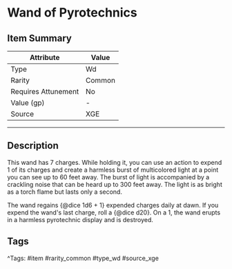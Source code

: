# Wand of Pyrotechnics

## Item Summary

| Attribute            | Value                        |
|----------------------|------------------------------|
| Type                 | Wd |
| Rarity               | Common             |
| Requires Attunement  | No                |
| Value (gp)           | -    |
| Source               | XGE |

---

## Description

This wand has 7 charges. While holding it, you can use an action to expend 1 of its charges and create a harmless burst of multicolored light at a point you can see up to 60 feet away. The burst of light is accompanied by a crackling noise that can be heard up to 300 feet away. The light is as bright as a torch flame but lasts only a second.

The wand regains {@dice 1d6 + 1} expended charges daily at dawn. If you expend the wand's last charge, roll a {@dice d20}. On a 1, the wand erupts in a harmless pyrotechnic display and is destroyed.

## Tags

^Tags: #item #rarity_common #type_wd #source_xge